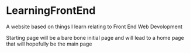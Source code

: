 # LearningFrontEnd
A website based on things I learn relating to Front End Web Devolopment

Starting page will be a bare bone initial page and will lead to a home page that will hopefully be the main page
